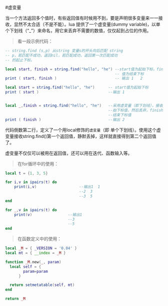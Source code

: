 #虚变量

当一个方法返回多个值时，有些返回值有时候用不到，要是声明很多变量来一一接收，显然不太合适（不是不能）。lua 提供了一个虚变量(dummy variable)，以单个下划线（“_”）来命名，用它来丢弃不需要的数值，仅仅起到占位的作用。

> 看一段示例代码：

```lua
-- string.find (s,p) 从string 变量s的开头向后匹配 string 
-- p，若匹配不成功，返回nil，若匹配成功，返回第一次匹配成功
-- 的起止下标。

local start, finish = string.find("hello", "he") --start值为起始下标，finish
                                                 -- 值为结束下标
print ( start, finish )                          -- 输出 1   2

local start = string.find("hello", "he")      -- start值为起始下标
print ( start )                               --输出 1


local _,finish = string.find("hello", "he")   --采用虚变量（即下划线），接收起
                                              --始下标值，然后丢弃，finish接收
                                              --结束下标值
print ( finish )                              --输出 2
```

代码倒数第二行，定义了一个用local修饰的`虚变量`（即 单个下划线）。使用这个虚变量接收string.find()第一个返回值，静默丢掉，这样就直接得到第二个返回值了。

虚变量不仅仅可以被用在返回值，还可以用在迭代、函数输入等。

> 在for循环中的使用：

```lua
local t = {1, 3, 5}

for i,v in ipairs(t) do
    print(i,v)                   --输出1  1
                                 --2  3
                                 --3  5
end

for _,v in ipairs(t) do
    print(v)                --输出1
                            --3
                            --5
end

```

> 在函数定义中的使用：

```lua
local _M = { _VERSION = '0.04' }
local mt = { __index = _M }

function _M.new(_, param)  
  local self = {
        param=param
      }

  return setmetatable(self, mt)
end

return _M

```


